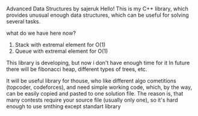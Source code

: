 Advanced Data Structures by sajeruk
Hello! This is my C++ library, which provides unusual enough data structures,
which can be useful for solving several tasks.

what do we have here now?
1) Stack with extremal element for O(1)
2) Queue with extremal element for O(1)

This library is developing, but now i don't have enough time for it
In future there will be fibonacci heap, different types of trees, etc.

It will be useful library for thouse, who like different algo cometitions
(topcoder, codeforces), and need simple working code, which, by the way, can
be easily copied and pasted to one solution file. The reason is, that many
contests require your source file (usually only one), so it's hard enough to
use smthing except standart library

